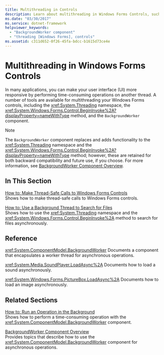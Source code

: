 ```yaml
---
title: Multithreading in Controls
description: Learn about multithreading in Windows Forms Controls, such as making your UI more responsive by performing time-consuming operations on another thread.
ms.date: "03/30/2017"
ms.service: dotnet-framework
helpviewer_keywords:
  - "BackgroundWorker component"
  - "threading [Windows Forms], controls"
ms.assetid: c311d652-0f26-45fa-bdcc-b1615d73ce4e
---
```

# Multithreading in Windows Forms Controls

In many applications, you can make your user interface (UI) more responsive by performing time-consuming operations on another thread. A number of tools are available for multithreading your Windows Forms controls, including the <xref:System.Threading> namespace, the <xref:System.Windows.Forms.Control.BeginInvoke%2A?displayProperty=nameWithType> method, and the `BackgroundWorker` component.

> [!NOTE]
> The `BackgroundWorker` component replaces and adds functionality to the <xref:System.Threading> namespace and the <xref:System.Windows.Forms.Control.BeginInvoke%2A?displayProperty=nameWithType> method; however, these are retained for both backward compatibility and future use, if you choose. For more information, see [BackgroundWorker Component Overview](backgroundworker-component-overview.md).

## In This Section

[How to: Make Thread-Safe Calls to Windows Forms Controls](how-to-make-thread-safe-calls.md)\
Shows how to make thread-safe calls to Windows Forms controls.

[How to: Use a Background Thread to Search for Files](how-to-use-a-background-thread-to-search-for-files.md)\
Shows how to use the <xref:System.Threading> namespace and the <xref:System.Windows.Forms.Control.BeginInvoke%2A> method to search for files asynchronously.

## Reference

<xref:System.ComponentModel.BackgroundWorker>
Documents a component that encapsulates a worker thread for asynchronous operations.

<xref:System.Media.SoundPlayer.LoadAsync%2A>
Documents how to load a sound asynchronously.

<xref:System.Windows.Forms.PictureBox.LoadAsync%2A>
Documents how to load an image asynchronously.

## Related Sections

[How to: Run an Operation in the Background](how-to-run-an-operation-in-the-background.md)\
Shows how to perform a time-consuming operation with the <xref:System.ComponentModel.BackgroundWorker> component.

[BackgroundWorker Component Overview](backgroundworker-component-overview.md)\
Provides topics that describe how to use the <xref:System.ComponentModel.BackgroundWorker> component for asynchronous operations.
